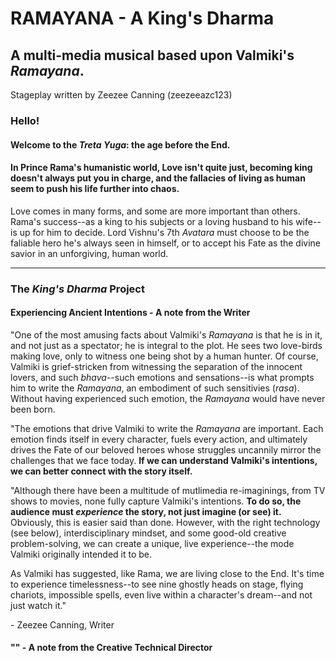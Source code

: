 # RAMAYANA - A King's Dharma
## A multi-media musical based upon Valmiki's *Ramayana*.
Stageplay written by Zeezee Canning (zeezeeazc123)

### Hello!

#### Welcome to the *Treta Yuga*: the age before the End.

#### In Prince Rama's humanistic world, Love isn't quite just, becoming king doesn't always put you in charge, and the fallacies of living as human seem to push his life further into chaos.
Love comes in many forms, and some are more important than others. Rama's success--as a king to his subjects or a loving husband to his wife--is up for him to decide. Lord Vishnu's 7th *Avatara* must choose to be the faliable hero he's always seen in himself, or to accept his Fate as the divine savior in an unforgiving, human world.

---

### The *King's Dharma* Project

#### Experiencing Ancient Intentions - A note from the Writer

"One of the most amusing facts about Valmiki's *Ramayana* is that he is in it, and not just as a spectator; he is integral to the plot. He sees two love-birds making love, only to witness one being shot by a human hunter. Of course, Valmiki is grief-stricken from witnessing the separation of the innocent lovers, and such *bhava*--such emotions and sensations--is what prompts him to write the *Ramayana*, an embodiment of such sensitivies (*rasa*). Without having experienced such emotion, the *Ramayana* would have never been born.

"The emotions that drive Valmiki to write the *Ramayana* are important. Each emotion finds itself in every character, fuels every action, and ultimately drives the Fate of our beloved heroes whose struggles uncannily mirror the challenges that we face today. **If we can understand Valmiki's intentions, we can better connect with the story itself.**

"Although there have been a multitude of mutlimedia re-imaginings, from TV shows to movies, none fully capture Valmiki's intentions. **To do so, the audience must *experience* the story, not just imagine (or see) it.** Obviously, this is easier said than done. However, with the right technology (see below), interdisciplinary mindset, and some good-old creative problem-solving, we can create a unique, live experience--the mode Valmiki originally intended it to be.

As Valmiki has suggested, like Rama, we are living close to the End. It's time to experience timelessness--to see nine ghostly heads on stage, flying chariots, impossible spells, even live within a character's dream--and not just watch it."

\- Zeezee Canning, Writer


#### "" - A note from the Creative Technical Director
